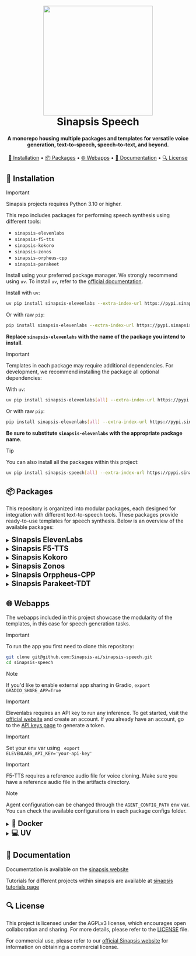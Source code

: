 <h1 align="center">
<br>
<a href="https://sinapsis.tech/">
  <img
    src="https://github.com/Sinapsis-AI/brand-resources/blob/main/sinapsis_logo/4x/logo.png?raw=true"
    alt="" width="300">
</a><br>
Sinapsis Speech
<br>
</h1>

<h4 align="center"> A monorepo housing multiple packages and templates for versatile voice generation, text-to-speech, speech-to-text, and beyond.</h4>

<p align="center">
<a href="#installation">🐍 Installation</a> •
<a href="#packages">📦 Packages</a> •
<a href="#webapp">🌐 Webapps</a> •
<a href="#documentation">📙 Documentation</a> •
<a href="#packages">🔍 License</a>
</p>


<h2 id="installation">🐍 Installation</h2>


> [!IMPORTANT]
> Sinapsis projects requires Python 3.10 or higher.
>

This repo includes packages for performing speech synthesis using different tools:

* <code>sinapsis-elevenlabs</code>
* <code>sinapsis-f5-tts</code>
* <code>sinapsis-kokoro</code>
* <code>sinapsis-zonos</code>
* <code>sinapsis-orpheus-cpp</code>
* <code>sinapsis-parakeet</code>

Install using your preferred package manager. We strongly recommend using <code>uv</code>. To install <code>uv</code>, refer to the [official documentation](https://docs.astral.sh/uv/getting-started/installation/#installation-methods).


Install with <code>uv</code>:
```bash
uv pip install sinapsis-elevenlabs --extra-index-url https://pypi.sinapsis.tech
```
Or with raw <code>pip</code>:
```bash
pip install sinapsis-elevenlabs --extra-index-url https://pypi.sinapsis.tech
```

**Replace `sinapsis-elevenlabs` with the name of the package you intend to install**.

> [!IMPORTANT]
> Templates in each package may require additional dependencies. For development, we recommend installing the package all optional dependencies:
>
With <code>uv</code>:

```bash
uv pip install sinapsis-elevenlabs[all] --extra-index-url https://pypi.sinapsis.tech
```
Or with raw <code>pip</code>:
```bash
pip install sinapsis-elevenlabs[all] --extra-index-url https://pypi.sinapsis.tech
```

**Be sure to substitute `sinapsis-elevenlabs` with the appropriate package name**.



> [!TIP]
> You can also install all the packages within this project:
>
```bash
uv pip install sinapsis-speech[all] --extra-index-url https://pypi.sinapsis.tech
```


<h2 id="packages">📦 Packages</h2>

This repository is organized into modular packages, each designed for integration with different text-to-speech tools. These packages provide ready-to-use templates for speech synthesis. Below is an overview of the available packages:

<details>
<summary id="elevenlabs"><strong><span style="font-size: 1.4em;"> Sinapsis ElevenLabs </span></strong></summary>

This package offers a suite of templates and utilities designed for effortless integrating, configuration, and execution of **text-to-speech (TTS)**, **speech-to-speech (STS)**, **voice cloning**, and **voice generation** functionalities powered by [ElevenLabs](https://elevenlabs.io/).

- **ElevenLabsSTS**: Template for transforming a voice into a different character or style using the ElevenLabs Speech-to-Speech API.

- **ElevenLabsTTS**: Template for converting text into speech using ElevenLabs' voice models.

- **ElevenLabsVoiceClone**: Template for creating a synthetic copy of an existing voice using the ElevenLabs API.

- **ElevenLabsVoiceGeneration**: Template for generating custom synthetic voices based on user-provided descriptions.

For specific instructions and further details, see the [README.md](https://github.com/Sinapsis-AI/sinapsis-speech/blob/main/packages/sinapsis_elevenlabs/README.md).

</details>


<details>
<summary id="f5tts"><strong><span style="font-size: 1.4em;"> Sinapsis F5-TTS</span></strong></summary>

This package provides a template for seamlessly integrating, configuring, and running **text-to-speech (TTS)** functionalities powered by [F5TTS](https://github.com/SWivid/F5-TTS).

- **F5TTSInference**: Converts text to speech using the F5TTS model with voice cloning capabilities.

For specific instructions and further details, see the [README.md](https://github.com/Sinapsis-AI/sinapsis-speech/blob/main/packages/sinapsis_f5_tts/README.md).

</details>
<details>
<summary id="f5tts"><strong><span style="font-size: 1.4em;"> Sinapsis Kokoro</span></strong></summary>

This package provides a single template for integrating, configuring, and running text-to-speech (TTS) synthesis using the [Kokoro 82M v1.0](https://huggingface.co/hexgrad/Kokoro-82M) model.

KokoroTTS: Converts text to speech using the Kokoro TTS model. The template processes text packets from the input container, generates corresponding audio using Kokoro, and adds the resulting audio packets to the container.
For specific instructions and further details, see the [README.md](https://github.com/Sinapsis-AI/sinapsis-speech/blob/main/packages/sinapsis_kokoro/README.md).
</details>
<details>
<summary id="zonos"><strong><span style="font-size: 1.4em;"> Sinapsis Zonos</span></strong></summary>

This package provides a single template for integrating, configuring, and running **text-to-speech (TTS)** and **voice cloning** functionalities powered by [Zonos](https://github.com/Zyphra/Zonos/tree/main).

- **ZonosTTS**: Template for converting text to speech or performing voice cloning based on the presence of an audio sample.​

For specific instructions and further details, see the [README.md](https://github.com/Sinapsis-AI/sinapsis-speech/blob/main/packages/sinapsis_zonos/README.md).

</details>


<details>
<summary id="orpheus-cpp"><strong><span style="font-size: 1.4em;"> Sinapsis Orppheus-CPP</span></strong></summary>

This package provides a template for seamlessly integrating, configuring, and running **text-to-speech (TTS)** functionalities powered by [Orpheus-TTS](https://github.com/canopyai/Orpheus-TTS).

- **OrpheusTTS**: Converts text to speech using the Orpheus TTS model with advanced neural voice synthesis. The template processes text packets from the input container, generates corresponding audio using Orpheus TTS, and adds the resulting audio packets to the container. Features graceful error handling for out-of-memory conditions

For specific instructions and further details, see the [README.md](https://github.com/Sinapsis-AI/sinapsis-speech/blob/main/packages/sinapsis_orpheus_cpp/README.md).

</details>

<details>
<summary id="parakeet-tdt"><strong><span style="font-size: 1.4em;"> Sinapsis Parakeet-TDT</span></strong></summary>

This package provides a template for seamlessly integrating, configuring, and running **speech-to-text (STT)** functionalities powered by [NVIDIA's Parakeet TDT model](https://huggingface.co/nvidia/parakeet-tdt-0.6b-v2).


- **ParakeetTDTInference**: Converts speech to text using NVIDIA's Parakeet TDT 0.6B model. This template processes audio packets from the input container or specified file paths, performs transcription with optional timestamp prediction, and adds the resulting text packets to the container.

For specific instructions and further details, see the [README.md](https://github.com/Sinapsis-AI/sinapsis-speech/blob/main/packages/sinapsis_parakeet_tdt/README.md).

</details>

<h2 id="webapp">🌐 Webapps</h2>
The webapps included in this project showcase the modularity of the templates, in this case for speech generation tasks.

> [!IMPORTANT]
> To run the app you first need to clone this repository:

```bash
git clone git@github.com:Sinapsis-ai/sinapsis-speech.git
cd sinapsis-speech
```

> [!NOTE]
> If you'd like to enable external app sharing in Gradio, `export GRADIO_SHARE_APP=True`


> [!IMPORTANT]
> Elevenlabs requires an API key to run any inference. To get started, visit the [official website](https://elevenlabs.io) and create an account. If you already have an account, go to the [API keys page](https://elevenlabs.io/app/settings/api-keys) to generate a token.

> [!IMPORTANT]
> Set your env var using <code> export ELEVENLABS_API_KEY='your-api-key'</code>

> [!IMPORTANT]
> F5-TTS requires a reference audio file for voice cloning. Make sure you have a reference audio file in the artifacts directory.

> [!NOTE]
> Agent configuration can be changed through the `AGENT_CONFIG_PATH` env var. You can check the available configurations in each package configs folder.

<details>
<summary id="docker"><strong><span style="font-size: 1.4em;">🐳 Docker</span></strong></summary>

**IMPORTANT**: This Docker image depends on the `sinapsis-nvidia:base` image. For detailed instructions, please refer to the [Sinapsis README](https://github.com/Sinapsis-ai/sinapsis?tab=readme-ov-file#docker).

1. **Build the sinapsis-speech image**:

```bash
docker compose -f docker/compose.yaml build
```

2. **Start the app container**:

- For ElevenLabs:
```bash
docker compose -f docker/compose_apps.yaml up -d sinapsis-elevenlabs
```
- For F5-TTS:
```bash
docker compose -f docker/compose_apps.yaml up -d sinapsis-f5_tts
```

- For Kokoro:

```bash
docker compose -f docker/compose_apps.yaml up -d sinapsis-kokoro
```

- For Zonos:
```bash
docker compose -f docker/compose_apps.yaml up -d sinapsis-zonos
```

- For Orpheus-CPP:
```bash
docker compose -f docker/compose_apps.yaml up -d sinapsis-orpheus-tts
```

- For Parakeet:
```bash
docker compose -f docker/compose_apps.yaml up -d sinapsis-parakeet
```

3. **Check the logs**

- For ElevenLabs:
```bash
docker logs -f sinapsis-elevenlabs
```
- For F5-TTS:
```bash
docker logs -f sinapsis-f5tts
```
- For Kokoro:
```bash
docker logs -f sinapsis-kokoro
```

- For Zonos:
```bash
docker logs -f sinapsis-zonos
```

- For Orpheus-CPP:
```bash
docker logs -f sinapsis-orpheus-tts
```

- For Parakeet:
```bash
docker logs -f sinapsis-parakeet
```

4. **The logs will display the URL to access the webapp, e.g.,:**:
```bash
Running on local URL:  http://127.0.0.1:7860
```
**NOTE**: The url may be different, check the output of logs.
5. **To stop the app**:
```bash
docker compose -f docker/compose_apps.yaml down
```
</details>

<details>
<summary id="virtual-environment"><strong><span style="font-size: 1.4em;">💻 UV</span></strong></summary>

To run the webapp using the <code>uv</code> package manager, follow these steps:


> [!IMPORTANT]
> If you're using sinapsis-orpheus-cpp, you need to export cuda environment variables:


```bash
export CMAKE_ARGS="-DGGML_CUDA=on"
export FORCE_CMAKE="1"
export CUDACXX=$(command -v nvcc)
```

1. **Sync the virtual environment**:

```bash
uv sync --frozen
```
2. **Install the wheel**:

```bash
uv pip install sinapsis-speech[all] --extra-index-url https://pypi.sinapsis.tech
```



3. **Run the webapp**:

- For ElevenLabs:
```bash
uv run webapps/generic_tts_apps/elevenlabs_tts_app.py
```
- For F5-TTS:
```bash
uv run webapps/packet_tts_apps/f5_tts_app.py
```

- For Kokoro:
```bash
uv run webapps/packet_tts_apps/kokoro_tts_app.py
```
- For Zonos:
```bash
uv run webapps/generic_tts_apps/zonos_tts_app.py
```
4. **The terminal will display the URL to access the webapp (e.g.)**:
```bash
Running on local URL:  http://127.0.0.1:7860
```
**NOTE**: The URL may vary; check the terminal output for the correct address.

</details>



<h2 id="documentation">📙 Documentation</h2>

Documentation is available on the [sinapsis website](https://docs.sinapsis.tech/docs)

Tutorials for different projects within sinapsis are available at [sinapsis tutorials page](https://docs.sinapsis.tech/tutorials)

<h2 id="license">🔍 License</h2>

This project is licensed under the AGPLv3 license, which encourages open collaboration and sharing. For more details, please refer to the [LICENSE](LICENSE) file.

For commercial use, please refer to our [official Sinapsis website](https://sinapsis.tech) for information on obtaining a commercial license.



